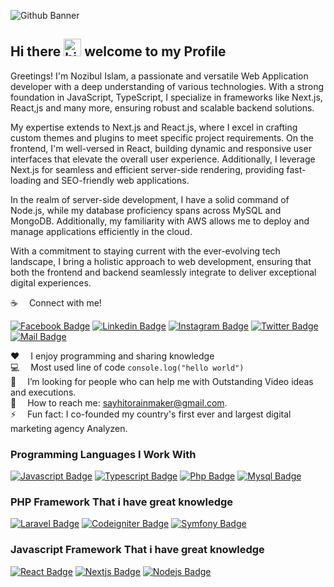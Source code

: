 ![Github Banner](assets/github-banner.jpg)

## Hi there <img src="assets/wave.gif" width="28px" alt="hi"> welcome to my Profile

Greetings! I'm Nozibul Islam, a passionate and versatile  Web Application developer with a deep understanding of various technologies. With a strong foundation in JavaScript, TypeScript, I specialize in frameworks like Next.js, React,js and many more, ensuring robust and scalable backend solutions.

My expertise extends to Next.js and React.js, where I excel in crafting custom themes and plugins to meet specific project requirements. On the frontend, I'm well-versed in React, building dynamic and responsive user interfaces that elevate the overall user experience. Additionally, I leverage Next.js for seamless and efficient server-side rendering, providing fast-loading and SEO-friendly web applications.

In the realm of server-side development, I have a solid command of Node.js, while my database proficiency spans across MySQL and MongoDB. Additionally, my familiarity with AWS allows me to deploy and manage applications efficiently in the cloud.

With a commitment to staying current with the ever-evolving tech landscape, I bring a holistic approach to web development, ensuring that both the frontend and backend seamlessly integrate to deliver exceptional digital experiences.

:coffee: &emsp;Connect with me!

[![Facebook Badge](https://img.shields.io/badge/Facebook-1877F2?style=for-the-badge&logo=facebook&logoColor=white)](https://www.facebook.com/sksohorabhossain10/)
[![Linkedin Badge](https://img.shields.io/badge/LinkedIn-0077B5?style=for-the-badge&logo=linkedin&logoColor=white)](https://www.linkedin.com/in/sk-sohorab-hossain-7a91b6265/) 
[![Instagram Badge](https://img.shields.io/badge/Instagram-E4405F?style=for-the-badge&logo=instagram&logoColor=white)](https://www.instagram.com/sheikh_shourov/) 
[![Twitter Badge](https://img.shields.io/badge/Twitter-1DA1F2?style=for-the-badge&logo=twitter&logoColor=white)](https://twitter.com/SkSohorabH97619) 
[![Mail Badge](https://img.shields.io/badge/Gmail-D14836?style=for-the-badge&logo=gmail&logoColor=white)](mailto:sksohorabhossain1994@gmail.com)

:hearts: &emsp;I enjoy programming and sharing knowledge <br/>
:computer: &emsp;Most used line of code `console.log("hello world")` <br/>
🤔 &emsp;I’m looking for people who can help me with Outstanding Video ideas and executions.<br/>
:e-mail: &emsp;How to reach me: sayhitorainmaker@gmail.com.<br/>
⚡ &emsp;Fun fact: I co-founded my country's first ever and largest digital marketing agency Analyzen.

### Programming Languages I Work With

[![Javascript Badge](https://img.shields.io/badge/-Javascript-F0DB4F?style=for-the-badge&labelColor=black&logo=javascript&logoColor=F0DB4F)](#) 
[![Typescript Badge](https://img.shields.io/badge/-Typescript-007acc?style=for-the-badge&labelColor=black&logo=typescript&logoColor=007acc)](#)
[![Php Badge](https://img.shields.io/badge/-Php-7A86B8?style=for-the-badge&labelColor=black&logo=php&logoColor=7A86B8)](#)
[![Mysql Badge](https://img.shields.io/badge/-Mysql-e97b00?style=for-the-badge&labelColor=black&logo=mysql&logoColor=e97b00)](#)

### PHP Framework That i have great knowledge

[![Laravel Badge](https://img.shields.io/badge/-Laravel-F13C2F?style=for-the-badge&labelColor=black&logo=laravel&logoColor=F13C2F)](#)
[![Codeigniter Badge](https://img.shields.io/badge/-Codeigniter-dd4814?style=for-the-badge&labelColor=black&logo=codeigniter&logoColor=dd4814)](#)
[![Symfony Badge](https://img.shields.io/badge/-Symfony-7A86B8?style=for-the-badge&labelColor=black&logo=symfony&logoColor=7A86B8)](#)

### Javascript Framework That i have great knowledge

[![React Badge](https://img.shields.io/badge/-React-61DBFB?style=for-the-badge&labelColor=black&logo=react&logoColor=61DBFB)](#)
[![Nextjs Badge](https://img.shields.io/badge/-Next.js-192a56?style=for-the-badge&labelColor=black&logo=next.js&logoColor=ffffff)](#)
[![Nodejs Badge](https://img.shields.io/badge/-nodejs-3C873A?style=for-the-badge&labelColor=black&logo=node.js&logoColor=3C873A)](#)
